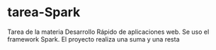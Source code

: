# tarea-Spark
Tarea de la materia Desarrollo Rápido de aplicaciones web. Se uso el framework Spark.
El proyecto realiza una suma y una resta
